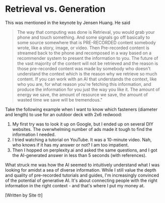 # Retrieval vs. Generation

This was mentioned in the keynote by Jensen Huang. He said
                    
> The way that computing was done is Retrieval, you would grab your phone and touch something. And some signals go off basically
to some source somewhere that is PRE-RECORDED content somebody wrote, like a story, image, or video. Then Pre-recorded content is streamed back to the phone and recomposed in a way based on a recommender system to present the information to you. The future of the vast majority of the content will not be retrieved and the reason is those pre-recorded content was made by somebody 
who doesn't understand the context which is the reason why we retrieve so much content. If you can work with an AI that understands the context, like who you are, for what reason you're fetching this information, and produce the information for you just the way you like it. The amount of energy we save, the amount of resource we save, the amount of wasted time we save will be tremendous."
        
Take the following example when I want to know which fasteners (diameter and length) to use for an outdoor deck with 2x6 redwood:

1. My first try was to look it up on Google, but I ended up on several DIY websites. The overwhelming number of ads made it tough to find the information I needed.
2. I tried watching a tutorial on YouTube. It was a 10-minute video. Nah, who knows if it has my answer or not? I am too impatient.
3. Then I hopped on perplexity.ai and asked the same questions, and I got the AI-generated answer in less than 5 seconds (with references).

What struck me was how the AI seemed to intuitively understand what I was looking for amidst a sea of diverse information. While I still value the depth and quality of pre-recorded tutorials and guides, I'm increasingly convinced of the potential of generative AI. It's about connecting people with the right information in the right context - and that's where I put my money at.

[Written by Site 🤓]